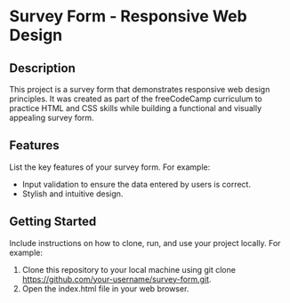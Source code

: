 # Survey Form - Responsive Web Design

## Description

This project is a survey form that demonstrates responsive web design principles. It was created as part of the freeCodeCamp curriculum to practice HTML and CSS skills while building a functional and visually appealing survey form.

## Features

List the key features of your survey form. For example:

* Input validation to ensure the data entered by users is correct.
* Stylish and intuitive design.

## Getting Started

Include instructions on how to clone, run, and use your project locally. For example:

   1. Clone this repository to your local machine using git clone https://github.com/your-username/survey-form.git.
   2. Open the index.html file in your web browser.
